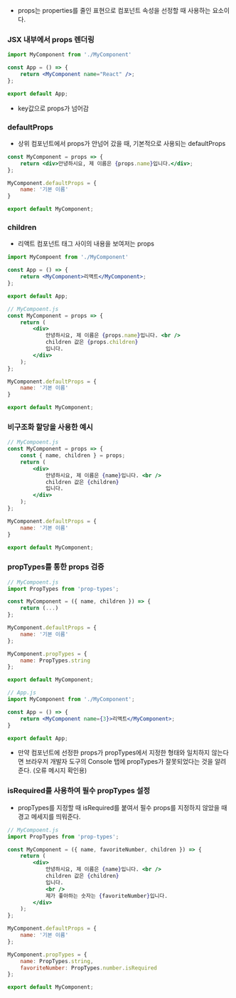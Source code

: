 - props는 properties를 줄인 표현으로 컴포넌트 속성을 선정할 때 사용하는 요소이다.

### JSX 내부에서 props 렌더링

```jsx
import MyComponent from './MyComponent'

const App = () => {
	return <MyComponent name="React" />;
};

export default App;
```

- key값으로 props가 넘어감

### defaultProps

- 상위 컴포넌트에서 props가 안넘어 갔을 때, 기본적으로 사용되는 defaultProps

```jsx
const MyComponent = props => {
	return <div>안녕하시요, 제 이름은 {props.name}입니다.</div>;
};

MyComponent.defaultProps = {
	name: '기본 이름'
}

export default MyComponent;
```

### children
- 리액트 컴포넌트 태그 사이의 내용을 보여저는 props

```jsx
import MyCompoent from './MyComponent'

const App = () => {
	return <MyComponent>리액트</MyComponent>;
};

export default App;

// MyCompoent.js
const MyComponent = props => {
	return (
		<div>
			안녕하시요, 제 이름은 {props.name}입니다. <br />
			children 값은 {props.children}
			입니다.
		</div>
	);
};

MyComponent.defaultProps = {
	name: '기본 이름'
}

export default MyComponent;
```

### 비구조화 할당을 사용한 예시

```jsx
// MyCompoent.js
const MyComponent = props => {
	const { name, children } = props;
	return (
		<div>
			안녕하시요, 제 이름은 {name}입니다. <br />
			children 값은 {children}
			입니다.
		</div>
	);
};

MyComponent.defaultProps = {
	name: '기본 이름'
}

export default MyComponent;
```

### propTypes를 통한 props 검증

```jsx
// MyCompoent.js
import PropTypes from 'prop-types';

const MyComponent = ({ name, children }) => {
	return (...)
};

MyComponent.defaultProps = {
	name: '기본 이름'
};

MyComponent.propTypes = {
	name: PropTypes.string
};

export default MyComponent;

// App.js
import MyComponent from './MyComponent';

const App = () => {
	return <MyComponent name={3}>리액트</MyComponent>;
}

export default App;
```

- 만약 컴포넌트에 선정한 props가 propTypes에서 지정한 형태와 일치하지 않는다면 브라우저 개발자 도구의 Console 탭에 propTypes가 잘못되었다는 것을 알려준다. (오류 메시지 확인용)

### isRequired를 사용하여 필수 propTypes 설정
- propTypes를 지정할 때 isRequired를 붙여서 필수 props를 지정하지 않았을 때 경고 메세지를 띄워준다.

```jsx
// MyCompoent.js
import PropTypes from 'prop-types';

const MyComponent = ({ name, favoriteNumber, children }) => {
	return (
		<div>
			안녕하시요, 제 이름은 {name}입니다. <br />
			children 값은 {children}
			입니다.
			<br />
			제가 좋아하는 숫자는 {favoriteNumber}입니다.
		</div>
	);
};

MyComponent.defaultProps = {
	name: '기본 이름'
};

MyComponent.propTypes = {
	name: PropTypes.string,
	favoriteNumber: PropTypes.number.isRequired
};

export default MyComponent;

